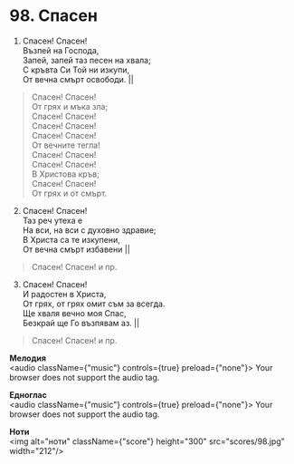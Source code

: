# 98. Спасен  

1. Спасен! Спасен!  
Възпей на Господа,  
Запей, запей таз песен на хвала;  
С кръвта Си Той ни изкупи,  
От вечна смърт освободи. ||  

> Спасен! Спасен!  
> От грях и мъка зла;  
> Спасен! Спасен!  
> Спасен! Спасен!  
> Спасен! Спасен!  
> От вечните тегла!  
> Спасен! Спасен!  
> Спасен! Спасен!  
> В Христова кръв;  
> Спасен! Спасен!  
> От грях и от смърт.  

2. Спасен! Спасен!  
Таз реч утеха е  
На вси, на вси с духовно здравие;  
В Христа са те изкупени,  
От вечна смърт избавени ||  

> Спасен! Спасен! и пр.  

3. Спасен! Спасен!  
И радостен в Христа,  
От грях, от грях омит съм за всегда.  
Ще хваля вечно моя Спас,  
Безкрай ще Го възпявам аз. ||  

> Спасен! Спасен! и пр.  

__Мелодия__  
<audio className={"music"} controls={true} preload={"none"}><source src="mp3/98.mp3" type="audio/mpeg"/>
Your browser does not support the audio tag.
</audio>  

__Едноглас__  
<audio className={"music"} controls={true} preload={"none"}><source src="transp/98.mp3" type="audio/mpeg"/>
Your browser does not support the audio tag.
</audio>  

__Ноти__  
<img alt="ноти" className={"score"} height="300" src="scores/98.jpg" width="212"/>
